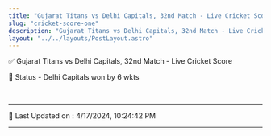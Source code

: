 ```yaml
---
title: "Gujarat Titans vs Delhi Capitals, 32nd Match - Live Cricket Score"
slug: "cricket-score-one"
description: "Gujarat Titans vs Delhi Capitals, 32nd Match - Live Cricket Score - Delhi Capitals won by 6 wkts."
layout: "../../layouts/PostLayout.astro"
--- 
```


✅ Gujarat Titans vs Delhi Capitals, 32nd Match - Live Cricket Score

📑 Status - Delhi Capitals won by 6 wkts

<br />

***

📝 Last Updated on : 4/17/2024, 10:24:42 PM

***


